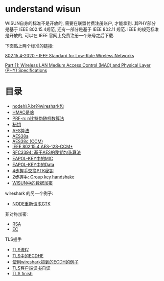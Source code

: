 understand wisun
================

WISUN自身的标准不是开放的, 需要在联盟付费注册账户, 才能拿到. 其PHY部分是基于 IEEE
802.15.4规范, 还有一部分是基于 IEEE 802.11 规范. IEEE 的规范标准是开放的, 可以在
IEEE 官网上免费注册一个账号之后下载.

下面贴上两个标准的链接:

[802.15.4-2020 - IEEE Standard for Low-Rate Wireless Networks](https://ieeexplore.ieee.org/document/9144691)

[Part 11: Wireless LAN Medium Access Control (MAC) and Physical Layer (PHY) Specifications](https://ieeexplore.ieee.org/document/9363693)

# 目录

+ [node加入br的wireshark包](./wireshark/20231128/README.md)
+ [HMAC是啥](./hmac/README.md)
+ [PRF-n: n比特伪随机数算法](./ieee80211i_prf/README.md)
+ [秘钥](./key/README.md)
+ [AES算法](./aes/AES.md)
+ [AES38a](./aes/AES38a.md)
+ [AES38c (CCM)](./aes/AES38c.md)
+ [IEEE 802.15.4 AES-128-CCM*](./aes/IEEE802154_AES_CCM.md)
+ [RFC3394: 基于AES的秘钥包装算法](./aes/RFC3394.md)
+ [EAPOL-KEY中的MIC](./wireshark/eapol_key_mic.md)
+ [EAPOL-KEY中的Data](./wireshark/eapol_key_data.md)
+ [4步握手交换PTK秘钥](./wireshark/4way_handshake.md)
+ [2步握手: Group key handshake](./wireshark/2way_handshake.md)
+ [WISUN中的数据加密](./wireshark/data_encrypt.md)

wireshark 的另一个例子:

+ [NODE重新请求GTK](./wireshark/20231206/README.md)

非对称加密:

+ [RSA](./asymmetric/rsa/README.md)
+ [EC](./asymmetric/ec/README.md)

TLS握手

+ [TLS流程](./wireshark/tls.md)
+ [TLS中的ECDHE](./wireshark/tls_ecdhe.md)
+ [使用wireshark抓到的ECDH的例子](./wireshark/20231218/README.md)
+ [TLS客户端证书自证](./wireshark/tls_client_cert_verify.md)
+ [TLS finish](./wireshark/tls_finish.md)
